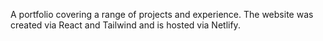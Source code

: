 A portfolio covering a range of projects and experience. 
The website was created via React and Tailwind and is hosted
via Netlify. 